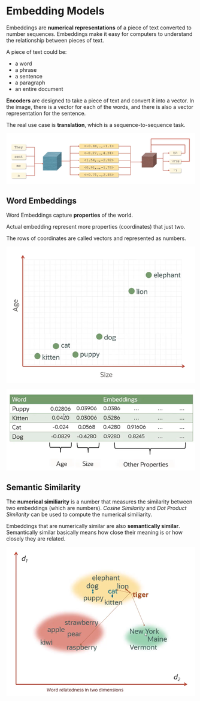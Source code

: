 # Embedding Models

Embeddings are **numerical representations** of a piece of text converted to number sequences. Embeddings make it easy for computers to understand the relationship between pieces of text.

A piece of text could be:
- a word
- a phrase
- a sentence
- a paragraph
- an entire document

**Encoders** are designed to take a piece of text and convert it into a vector. In the image, there is a vector for each of the words, and there is also a vector representation for the sentence. 

The real use case is **translation**, which is a sequence-to-sequence task. 

![Embedding](../images/embedding.png)


## Word Embeddings

Word Embeddings capture **properties** of the world.

Actual embedding represent more properties (coordinates) that just two. 

The rows of coordinates are called vectors and represented as numbers.

![Word embeddings - Example](../images/word_embeddings_graph.png)

![Word embeddings - Table](../images/word_embeddings_table.png)

## Semantic Similarity

The **numerical similiarity** is a number that measures the similarity between two embeddings (which are numbers). *Cosine Similarity* and *Dot Product Similarity* can be used to compute the numerical similiarity.

Embeddings that are numerically similar are also **semantically similar**. Semantically similar basically means how close their meaning is or how closely they are related. 

![Semantic Similarity](../images/semantic_similarity.png)
 
